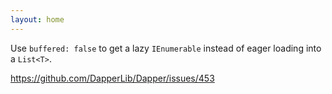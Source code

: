 ```yaml
---
layout: home
---
```


Use `buffered: false` to get a lazy `IEnumerable` instead of eager loading into a `List<T>`.

https://github.com/DapperLib/Dapper/issues/453
